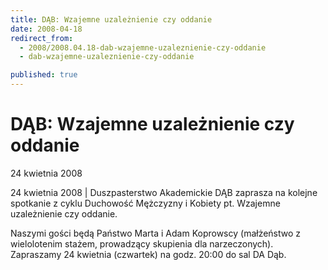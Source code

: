 ```yaml
---
title: DĄB: Wzajemne uzależnienie czy oddanie
date: 2008-04-18
redirect_from: 
  - 2008/2008.04.18-dab-wzajemne-uzaleznienie-czy-oddanie
  - dab-wzajemne-uzaleznienie-czy-oddanie

published: true
---
```




# DĄB: Wzajemne uzależnienie czy oddanie

<time>24 kwietnia 2008</time>

24 kwietnia 2008 | Duszpasterstwo Akademickie DĄB zaprasza na kolejne spotkanie z cyklu Duchowość Mężczyzny i Kobiety pt. Wzajemne uzależnienie czy oddanie. 

Naszymi gości będą Państwo  Marta i Adam Koprowscy (małżeństwo z wielolotenim stażem, prowadzący skupienia dla narzeczonych). Zapraszamy 24 kwietnia (czwartek) na godz. 20:00 do sal DA Dąb. 

         


<!--CONTENT FROM OLD SERVER (jos before 2013): 24 kwietnia 2008 | Duszpasterstwo Akademickie DĄB zaprasza na kolejne spotkanie z cyklu Duchowość Mężczyzny i Kobiety pt. Wzajemne uzależnienie czy oddanie. 



Naszymi gości będą Państwo  Marta i Adam Koprowscy (małżeństwo z wielolotenim stażem, prowadzący skupienia dla narzeczonych). Zapraszamy 24 kwietnia (czwartek) na godz. 20:00 do sal DA Dąb. 

         

         
-->

<!--{{json:{"created_date":"2008-04-18 22:42:24","publish_down":"0000-00-00 00:00:00","id":"617"}}}-->